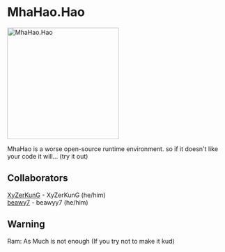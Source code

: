 # MhaHao.Hao  

<img src="https://raw.githubusercontent.com/OpenSource-XyZerKunG/MhaHao-Runtime/0.0-mha-mai-kud/assets/mhahao.webp" width="256" height="256" alt="MhaHao.Hao"/>

MhaHao is a worse open-source runtime environment. so if it doesn't like your code it will... (try it out)

## Collaborators  
<a href="https://github.com/XyZerKunG">XyZerKunG</a> - XyZerKunG (he/him)  
<a href="https://github.com/beawy7">beawy7</a> - beawyy7 (he/him)  
## Warning
Ram: As Much is not enough (If you try not to make it kud)

